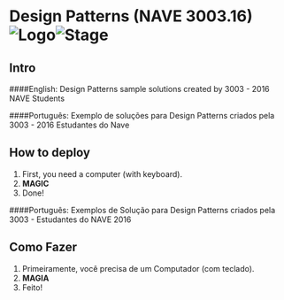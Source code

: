 # Design Patterns (NAVE 3003.16) ![Logo](https://img.shields.io/badge/Design-Patterns-blue.svg)![Stage](https://img.shields.io/badge/Stage-Developing-red.svg)

## Intro
####English:
Design Patterns sample solutions created by 3003 - 2016 NAVE Students 

####Português:
Exemplo de soluções para Design Patterns criados pela 3003 - 2016 Estudantes do Nave 

## How to deploy

1. First, you need a computer (with keyboard).
2. **MAGIC**
3. Done!

####Português:
Exemplos de Solução para Design Patterns criados pela 3003 - Estudantes do NAVE 2016

## Como Fazer

1. Primeiramente, você precisa de um Computador (com teclado).
2. **MAGIA**
3. Feito!

 
